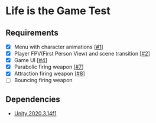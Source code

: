 # Life is the Game Test
## Requirements
* [X] Menu with character animations [[#1](https://github.com/Steback/LitGame/pull/1)]
* [X] Player FPV(First Person View) and scene transition [[#2](https://github.com/Steback/LitGame/pull/2)]
* [X] Game UI [[#4](https://github.com/Steback/LitGame/pull/4)]
* [X] Parabolic firing weapon [[#7](https://github.com/Steback/LitGame/pull/7)]
* [X] Attraction firing weapon [[#8](https://github.com/Steback/LitGame/pull/8)]
* [ ] Bouncing firing weapon

## Dependencies
* [Unity 2020.3.14f1](https://unity.com/releases/editor/whats-new/2020.3.14)
